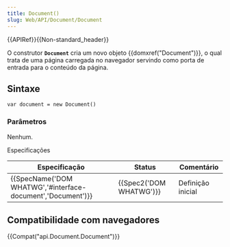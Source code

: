```yaml
---
title: Document()
slug: Web/API/Document/Document
---
```

{{APIRef}}{{Non-standard_header}}

O construtor **`Document`** cria um novo objeto {{domxref("Document")}}, o qual trata de uma página carregada no navegador servindo como porta de entrada para o conteúdo da página.

## Sintaxe

```
var document = new Document()
```

### Parâmetros

Nenhum.

Especificações

| Especificação                                                                    | Status                           | Comentário        |
| -------------------------------------------------------------------------------- | -------------------------------- | ----------------- |
| {{SpecName('DOM WHATWG','#interface-document','Document')}} | {{Spec2('DOM WHATWG')}} | Definição inicial |

## Compatibilidade com navegadores

{{Compat("api.Document.Document")}}
